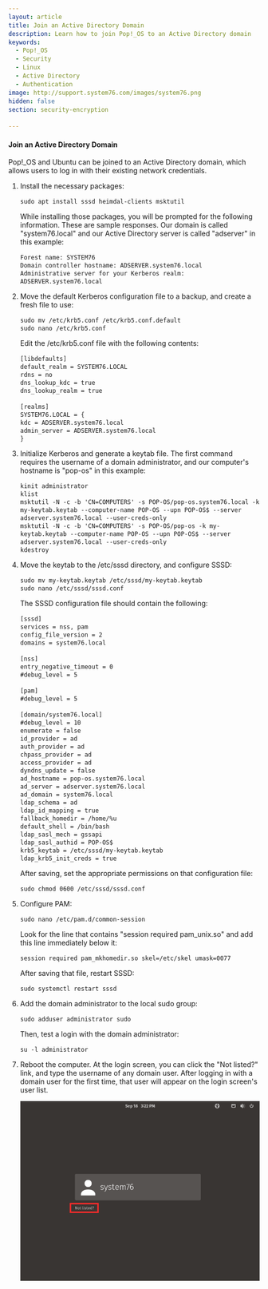 ```yaml
---
layout: article
title: Join an Active Directory Domain
description: Learn how to join Pop!_OS to an Active Directory domain
keywords:
  - Pop!_OS
  - Security
  - Linux
  - Active Directory
  - Authentication
image: http://support.system76.com/images/system76.png
hidden: false
section: security-encryption

---
```


#### Join an Active Directory Domain

Pop!_OS and Ubuntu can be joined to an Active Directory domain, which allows users to log in with their existing network credentials.

1. Install the necessary packages:

    ```
    sudo apt install sssd heimdal-clients msktutil
    ```

    While installing those packages, you will be prompted for the following information. These are sample responses. Our domain is called "system76.local" and our Active Directory server is called "adserver" in this example:

    ```
    Forest name: SYSTEM76
    Domain controller hostname: ADSERVER.system76.local
    Administrative server for your Kerberos realm: ADSERVER.system76.local
    ```

2. Move the default Kerberos configuration file to a backup, and create a fresh file to use:

    ```
    sudo mv /etc/krb5.conf /etc/krb5.conf.default
    sudo nano /etc/krb5.conf
    ```

    Edit the /etc/krb5.conf file with the following contents:

    ```
    [libdefaults]
    default_realm = SYSTEM76.LOCAL
    rdns = no
    dns_lookup_kdc = true
    dns_lookup_realm = true

    [realms]
    SYSTEM76.LOCAL = {
    kdc = ADSERVER.system76.local
    admin_server = ADSERVER.system76.local
    }
    ```

3. Initialize Kerberos and generate a keytab file. The first command requires the username of a domain administrator, and our computer's hostname is "pop-os" in this example:

    ```
    kinit administrator
    klist
    msktutil -N -c -b 'CN=COMPUTERS' -s POP-OS/pop-os.system76.local -k my-keytab.keytab ‑‑computer-name POP-OS ‑‑upn POP-OS$ ‑‑server adserver.system76.local ‑‑user-creds-only
    msktutil -N -c -b 'CN=COMPUTERS' -s POP-OS/pop-os -k my-keytab.keytab ‑‑computer-name POP-OS ‑‑upn POP-OS$ ‑‑server adserver.system76.local ‑‑user-creds-only
    kdestroy
    ```

4. Move the keytab to the /etc/sssd directory, and configure SSSD:

    ```
    sudo mv my-keytab.keytab /etc/sssd/my-keytab.keytab
    sudo nano /etc/sssd/sssd.conf 
    ```

    The SSSD configuration file should contain the following:

    ```
    [sssd]
    services = nss, pam
    config_file_version = 2
    domains = system76.local

    [nss]
    entry_negative_timeout = 0
    #debug_level = 5

    [pam]
    #debug_level = 5

    [domain/system76.local]
    #debug_level = 10
    enumerate = false
    id_provider = ad
    auth_provider = ad
    chpass_provider = ad
    access_provider = ad
    dyndns_update = false
    ad_hostname = pop-os.system76.local
    ad_server = adserver.system76.local
    ad_domain = system76.local
    ldap_schema = ad
    ldap_id_mapping = true
    fallback_homedir = /home/%u
    default_shell = /bin/bash
    ldap_sasl_mech = gssapi
    ldap_sasl_authid = POP-OS$
    krb5_keytab = /etc/sssd/my-keytab.keytab
    ldap_krb5_init_creds = true
    ```

    After saving, set the appropriate permissions on that configuration file:

    ```
    sudo chmod 0600 /etc/sssd/sssd.conf
    ```

5. Configure PAM:

    ```
    sudo nano /etc/pam.d/common-session
    ```

    Look for the line that contains "session required pam_unix.so" and add this line immediately below it:

    ```
    session required pam_mkhomedir.so skel=/etc/skel umask=0077
    ```

    After saving that file, restart SSSD:

    ```
    sudo systemctl restart sssd 
    ```

6. Add the domain administrator to the local sudo group:

    ```
    sudo adduser administrator sudo
    ```

    Then, test a login with the domain administrator:

    ```
    su -l administrator
    ```

7. Reboot the computer. At the login screen, you can click the "Not listed?" link, and type the username of any domain user. After logging in with a domain user for the first time, that user will appear on the login screen's user list.

    ![Login Screen](/images/active-directory-client/login-screen-not-listed.png)
